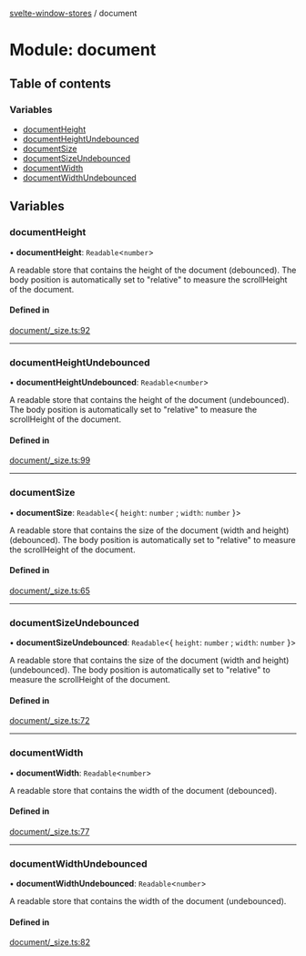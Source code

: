 [svelte-window-stores](../README.md) / document

# Module: document

## Table of contents

### Variables

- [documentHeight](document.md#documentheight)
- [documentHeightUndebounced](document.md#documentheightundebounced)
- [documentSize](document.md#documentsize)
- [documentSizeUndebounced](document.md#documentsizeundebounced)
- [documentWidth](document.md#documentwidth)
- [documentWidthUndebounced](document.md#documentwidthundebounced)

## Variables

### documentHeight

• **documentHeight**: `Readable`<`number`\>

A readable store that contains the height of the document (debounced).
The body position is automatically set to "relative" to measure the
scrollHeight of the document.

#### Defined in

[document/_size.ts:92](https://github.com/cdellacqua/svelte-window-stores/blob/main/src/lib/document/_size.ts#L92)

___

### documentHeightUndebounced

• **documentHeightUndebounced**: `Readable`<`number`\>

A readable store that contains the height of the document (undebounced).
The body position is automatically set to "relative" to measure the
scrollHeight of the document.

#### Defined in

[document/_size.ts:99](https://github.com/cdellacqua/svelte-window-stores/blob/main/src/lib/document/_size.ts#L99)

___

### documentSize

• **documentSize**: `Readable`<{ `height`: `number` ; `width`: `number`  }\>

A readable store that contains the size of the document (width and height) (debounced).
The body position is automatically set to "relative" to measure the
scrollHeight of the document.

#### Defined in

[document/_size.ts:65](https://github.com/cdellacqua/svelte-window-stores/blob/main/src/lib/document/_size.ts#L65)

___

### documentSizeUndebounced

• **documentSizeUndebounced**: `Readable`<{ `height`: `number` ; `width`: `number`  }\>

A readable store that contains the size of the document (width and height) (undebounced).
The body position is automatically set to "relative" to measure the
scrollHeight of the document.

#### Defined in

[document/_size.ts:72](https://github.com/cdellacqua/svelte-window-stores/blob/main/src/lib/document/_size.ts#L72)

___

### documentWidth

• **documentWidth**: `Readable`<`number`\>

A readable store that contains the width of the document (debounced).

#### Defined in

[document/_size.ts:77](https://github.com/cdellacqua/svelte-window-stores/blob/main/src/lib/document/_size.ts#L77)

___

### documentWidthUndebounced

• **documentWidthUndebounced**: `Readable`<`number`\>

A readable store that contains the width of the document (undebounced).

#### Defined in

[document/_size.ts:82](https://github.com/cdellacqua/svelte-window-stores/blob/main/src/lib/document/_size.ts#L82)

